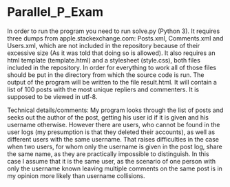 # Parallel_P_Exam

In order to run the program you need to run solve.py (Python 3). It requires three dumps from apple.stackexchange.com: Posts.xml, Comments.xml and Users.xml,
which are not included in the repository because of their excessive size (As it was told that doing so is allowed). It also requires an html template (template.html)
and a stylesheet (style.css), both files included in the repository. In order for everything to work all of those files should be put in the directory from which the source
code is run.  The output of the program will be written to the file result.html. It will contain a list of 100 posts
with the most unique repliers and commenters. It is supposed to be viewed in utf-8.

Technical details/comments:
My program looks through the list of posts and seeks out the author of the post, getting his user id if it is given and his username otherwise. However there are users, who
cannot be found in the user logs (my presumption is that they deleted their accounts), as well as different users with the same username. That raises difficulties in the case
when two users, for whom only the username is given in the post log, share the same name, as they are practically impossible to distinguish. In this case I assume that it is
the same user, as the scenario of one person with only the username known leaving multiple comments on the same post is in my opinion more likely than username collisions. 
